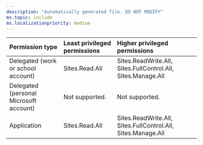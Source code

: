 ```yaml
---
description: "Automatically generated file. DO NOT MODIFY"
ms.topic: include
ms.localizationpriority: medium
---
```


|Permission type|Least privileged permissions|Higher privileged permissions|
|:---|:---|:---|
|Delegated (work or school account)|Sites.Read.All|Sites.ReadWrite.All, Sites.FullControl.All, Sites.Manage.All|
|Delegated (personal Microsoft account)|Not supported.|Not supported.|
|Application|Sites.Read.All|Sites.ReadWrite.All, Sites.FullControl.All, Sites.Manage.All|

